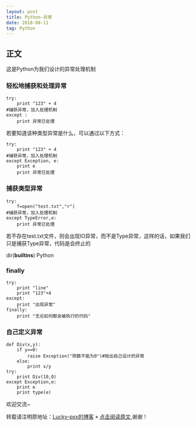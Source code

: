 ```yaml
---
layout: post
title: Python-异常
date: 2018-08-11
tag: Python
---  
```


## 正文


这是Python为我们设计的异常处理机制

### 轻松地捕获和处理异常

    try:
        print "123" + 4
    #捕获异常，加入处理机制
    except :
        print 异常已处理

若要知道该种类型异常是什么，可以通过以下方式：

    try:
        print "123" + 4
    #捕获异常，加入处理机制
    except Exception, e:
	    print e
        print 异常已处理

### 捕获类型异常

	try:
        f=open("test.txt","r")
    #捕获异常，加入处理机制
    except TypeError,e:
        print 异常已处理

若不存在test.txt文件，则会出现IO异常，而不是Type异常，这样的话，如果我们只是捕获Type异常，代码是会终止的

dir(__builtins__)
Python

### finally

    try:
        print "line"
        print "123"+4
    except:
        print "出现异常"
    finally:
        print "无论如何都会被执行的代码"

### 自己定义异常


	def Div(x,y):
	    if y==0:
	        raise Exception("除数不能为0")#抛出自己设计的异常
	    else:
	        print x/y
	try:
	    print Div(10,0)
	except Exception,e:
	    print e
	    print type(e)

欢迎交流~
  
转载请注明原地址：[Lucky-pxx的博客](http://www.bingoxin.top) » [点击阅读原文](http://www.bingoxin.top/2018/08/python3/),谢谢！